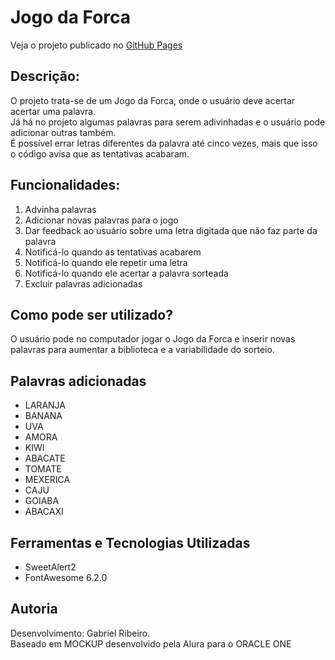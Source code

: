 # Jogo da Forca

Veja o projeto publicado no [GitHub Pages](https://gabriersdev.github.io/Jogo-da-Forca/)

## Descrição:
  
  O projeto trata-se de um Jogo da Forca, onde o usuário deve acertar acertar uma palavra. <br>
  Já há no projeto algumas palavras para serem adivinhadas e o usuário pode adicionar outras também. <br>
  É possível errar letras diferentes da palavra até cinco vezes, mais que isso o código avisa que as tentativas acabaram.

## Funcionalidades:

  1) Advinha palavras
  2) Adicionar novas palavras para o jogo
  3) Dar feedback ao usuário sobre uma letra digitada que não faz parte da palavra
  4) Notificá-lo quando as tentativas acabarem
  5) Notificá-lo quando ele repetir uma letra
  6) Notificá-lo quando ele acertar a palavra sorteada
  1) Excluir palavras adicionadas

## Como pode ser utilizado?

  O usuário pode no computador jogar o Jogo da Forca e inserir novas palavras para aumentar a biblioteca e a variabilidade do sorteio.

## Palavras adicionadas

- LARANJA
- BANANA
- UVA
- AMORA
- KIWI
- ABACATE
- TOMATE
- MEXERICA
- CAJU
- GOIABA
- ABACAXI

## Ferramentas e Tecnologias Utilizadas

- SweetAlert2
- FontAwesome 6.2.0

## Autoria

  Desenvolvimento: Gabriel Ribeiro. <br>
  Baseado em MOCKUP desenvolvido pela Alura para o ORACLE ONE
